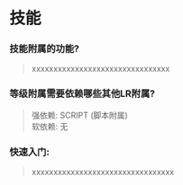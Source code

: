 # 技能

### 技能附属的功能?

> xxxxxxxxxxxxxxxxxxxxxxxxxxxxxxxx


### 等级附属需要依赖哪些其他LR附属?

> 强依赖: SCRIPT (脚本附属)<br>软依赖: 无


### 快速入门:

>xxxxxxxxxxxxxxxxxxxxxxxxxxxxxxxxx
